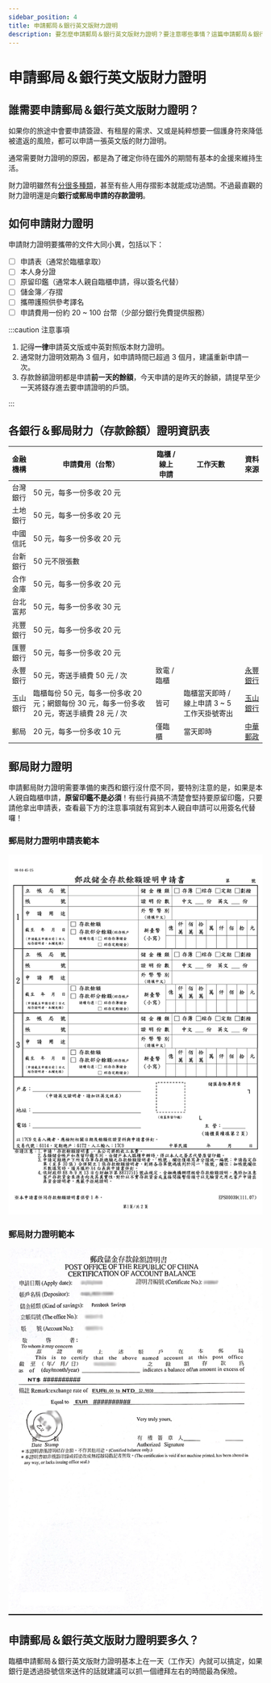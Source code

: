 ```yaml
---
sidebar_position: 4
title: 申請郵局＆銀行英文版財力證明
description: 要怎麼申請郵局＆銀行英文版財力證明？要注意哪些事情？這篇申請郵局＆銀行英文版財力證明全都有！
---
```


# 申請郵局＆銀行英文版財力證明

## 誰需要申請郵局＆銀行英文版財力證明？

如果你的旅途中會要申請簽證、有租屋的需求、又或是純粹想要一個護身符來降低被遣返的風險，都可以申請一張英文版的財力證明。

通常需要財力證明的原因，都是為了確定你待在國外的期間有基本的金援來維持生活。

財力證明雖然有[分很多種類](https://rich01.com/how-apply-financial-power-proof-tw/)，甚至有些人用存摺影本就能成功過關。不過最直觀的財力證明還是向**銀行或郵局申請的存款證明**。

## 如何申請財力證明

申請財力證明要攜帶的文件大同小異，包括以下：
- [ ] 申請表（通常於臨櫃拿取）
- [ ] 本人身分證
- [ ] 原留印鑑（通常本人親自臨櫃申請，得以簽名代替）
- [ ] 儲金簿／存摺
- [ ] 攜帶護照供參考譯名
- [ ] 申請費用一份約 20 ~ 100 台幣（少部分銀行免費提供服務）

:::caution 注意事項

1. 記得**一律**申請英文版或中英對照版本財力證明。
2. 通常財力證明效期為 3 個月，如申請時間已超過 3 個月，建議重新申請一次。
3. 存款餘額證明都是申請**前一天的餘額**，今天申請的是昨天的餘額，請提早至少一天將錢存進去要申請證明的戶頭。

:::

## 各銀行＆郵局財力（存款餘額）證明資訊表

| 金融機構 | 申請費用（台幣）                                             | 臨櫃 / 線上申請 | 工作天數                                     | 資料來源                                                     |
| -------- | ------------------------------------------------------------ | --------------- | -------------------------------------------- | ------------------------------------------------------------ |
| 台灣銀行 | 50 元，每多一份多收 20 元                                    |                 |                                              |                                                              |
| 土地銀行 | 50 元，每多一份多收 20 元                                    |                 |                                              |                                                              |
| 中國信託 | 50 元，每多一份多收 20 元                                    |                 |                                              |                                                              |
| 台新銀行 | 50 元不限張數                                                |                 |                                              |                                                              |
| 合作金庫 | 50 元，每多一份多收 20 元                                    |                 |                                              |                                                              |
| 台北富邦 | 50 元，每多一份多收 30 元                                    |                 |                                              |                                                              |
| 兆豐銀行 | 50 元，每多一份多收 20 元                                    |                 |                                              |                                                              |
| 匯豐銀行 | 50 元，每多一份多收 20 元                                    |                 |                                              |                                                              |
| 永豐銀行 | 50 元，寄送手續費 50 元 / 次                                 | 致電 / 臨櫃     |                                              | [永豐銀行](https://bank.sinopac.com/searchmb/FAQ/content.aspx?sid=存款貸款&catID=其它綜合&subCatID=服務諮詢&no=577) |
| 玉山銀行 | 臨櫃每份 50 元，每多一份多收 20 元；網銀每份 30 元，每多一份多收20 元，寄送手續費 28 元 / 次 | 皆可            | 臨櫃當天即時 / 線上申請 3 ~ 5 工作天掛號寄出 | [玉山銀行](https://www.esunbank.com/zh-tw/about/faq/content?q=mobile/090) |
| 郵局     | 20 元，每多一份多收 10 元                                    | 僅臨櫃          | 當天即時                                     | [中華郵政](https://www.post.gov.tw/post/internet/B_saving/index.jsp?ID=1387173762953) |


## 郵局財力證明

申請郵局財力證明需要準備的東西和銀行沒什麼不同，要特別注意的是，如果是本人親自臨櫃申請，**原留印鑑不是必須**！有些行員搞不清楚會堅持要原留印鑑，只要請他拿出申請表，查看最下方的注意事項就有寫到本人親自申請可以用簽名代替囉！

### 郵局財力證明申請表範本

![郵局財力證明申請表範本](./郵政儲金存款餘額證明申請書.webp)

### 郵局財力證明範本

![郵局財力證明範本](./post-office-proof-of-savings.webp)

## 申請郵局＆銀行英文版財力證明要多久？

臨櫃申請郵局＆銀行英文版財力證明基本上在一天（工作天）內就可以搞定，如果銀行是透過掛號信來送件的話就建議可以抓一個禮拜左右的時間最為保險。